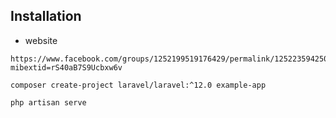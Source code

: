 ## Installation

- website

  

```
https://www.facebook.com/groups/1252199519176429/permalink/1252235942506120/?mibextid=rS40aB7S9Ucbxw6v
```


```
composer create-project laravel/laravel:^12.0 example-app
```


```
php artisan serve
```
